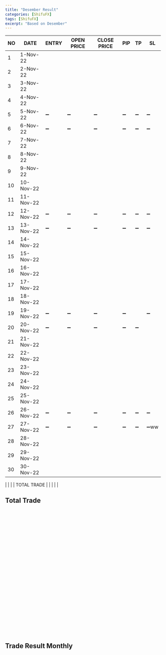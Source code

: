 ```yaml
---
title: "Desember Result"
categories: [ShifuFX]
tags: [ShifuFX]
excerpt: "Based on Desember"
---
```


|  NO | DATE  | ENTRY   | OPEN PRICE  | CLOSE PRICE | PIP  | TP| SL|
|---|---|---|---|---|---|---|---|
| 1  |1-Nov-22   |   |   |   |  |  | | 
| 2  | 2-Nov-22  |   |   |   |  |  | | 
| 3  |3-Nov-22   |   |    |   |  |  | | 
| 4  |  4-Nov-22 |   |   |   |  |  | | 
| 5  | 5-Nov-22  | :heavy_minus_sign:  | :heavy_minus_sign:  |  :heavy_minus_sign: |  :heavy_minus_sign: |  :heavy_minus_sign: |  :heavy_minus_sign: |
| 6  | 6-Nov-22  |:heavy_minus_sign:   |:heavy_minus_sign:   |:heavy_minus_sign:   | :heavy_minus_sign:   |:heavy_minus_sign:  | :heavy_minus_sign:  |
| 7  | 7-Nov-22  |    |    |    |    |   |   |
| 8 | 8-Nov-22  |   |   |   |  |   |   |
| 9 | 9-Nov-22  |   |   |   | |   |   |
| 10  | 10-Nov-22  |   |   |   |  |  | | 
| 11  | 11-Nov-22  |   |   |   |  |  | |
| 12  | 12-Nov-22  | :heavy_minus_sign:   | :heavy_minus_sign:   |:heavy_minus_sign:   |:heavy_minus_sign:   | :heavy_minus_sign:  | :heavy_minus_sign:  |
| 13  | 13-Nov-22  | :heavy_minus_sign:   | :heavy_minus_sign:   |:heavy_minus_sign:   | :heavy_minus_sign:   | :heavy_minus_sign:  | :heavy_minus_sign:  |
| 14  |14-Nov-22   |  |  |     | |   |   |
| 15  | 15-Nov-22  |   |   |   | |   |   |
| 16  | 16-Nov-22  |   |   |   |  |  | | 
| 17  | 17-Nov-22  |   |   |   |  |  | | 
| 18 | 18-Nov-22  |   |   |   |  |  | | 
| 19  | 19-Nov-22  | :heavy_minus_sign:   | :heavy_minus_sign:   | :heavy_minus_sign:  | :heavy_minus_sign:   |   |:heavy_minus_sign:   |
| 20  | 20-Nov-22  |:heavy_minus_sign:   |:heavy_minus_sign:   |:heavy_minus_sign:   |:heavy_minus_sign:   |   :heavy_minus_sign:  |
| 21  | 21-Nov-22  |   |   |   |   |   |   |
| 22 | 22-Nov-22  |   |   |   |   |   |   |
| 23  | 23-Nov-22  |   | |   |    |   |   |
| 24  | 24-Nov-22  |   |   |   |  |  | | 
| 25 | 25-Nov-22  |   |   |   |  |  | | 
| 26  |  26-Nov-22 | :heavy_minus_sign:  | :heavy_minus_sign:  | :heavy_minus_sign:  |  :heavy_minus_sign: | :heavy_minus_sign:  |:heavy_minus_sign:|
| 27 | 27-Nov-22  | :heavy_minus_sign:  |  :heavy_minus_sign: |  :heavy_minus_sign: |  :heavy_minus_sign: |  :heavy_minus_sign: |:heavy_minus_sign:ww|
| 28  | 28-Nov-22  |   |   |   |  |   |   |
| 29  | 29-Nov-22  |   |   |   |   |   |   |
| 30  |  30-Nov-22 |   |   |   |   |   |   |

|    |   |    | TOTAL TRADE  |  | | | |

## Total Trade

<div id="container" style="width:100%; height:400px;"></div>

<script> 

document.addEventListener('DOMContentLoaded', function () {
        const chart = Highcharts.chart('container', {
            chart: {
                type: 'line'
            },
            title: {
                text: 'November Trade With Shifu FX'
            },
            xAxis: {
                title: {
                    text: 'Week'
                },
                categories: [],
            },
            yAxis: {
                title: {
                    text: 'PIP'
                }
            },
             tooltip: {
                valueSuffix: 'pip'
            },
            series: [{
                name: 'Take Profit',
                data: [0],
                lineWidth: 3,
                color: '#07ed16'
            }, {
                name: 'Stop Loss',
                data: [0],
                lineWidth: 3,
                color: '#ed1307'
            }, {
                name: 'OFF',
                data: [0],
                lineWidth: 3,
            }
            ],
        });
    });
</script>


## Trade Result Monthly

<div>
  <canvas id="myChart"></canvas>
</div>

<script> 
    var ctx = document.getElementById('myChart').getContext('2d'); 
    var myChart = new Chart(ctx, { 
        type: 'line', 
        data: {
            labels: [' ','Sep', 'Oct', 'Nov', 'Des'],
            datasets: [
                {
                    label: 'Take Profit',
                    data: [0, 144, 183, 267],
                    fill: false,
                    borderWith: 5,
                    backgroundColor: '#2a9df4',
                    borderColor: '#2a9df4',
                },

                {
                    label: 'Stop Loss',
                    data: [0, 64, 95, 135],
                    fill: false,
                    borderWith: 5,
                    backgroundColor: '#F65A83',
                    borderColor: '#F65A83',

                }
                
                ], 
                },

            options: 
                {
                    scales:
                    { yAxes: [{
                        ticks: {beginAtZero: true}
                    }]}
                }
}); 
</script>